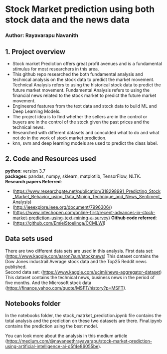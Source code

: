 # Stock Market prediction using both stock data and the news data
### Author: Rayavarapu Navanith

## 1. Project overview
* Stock market Prediction offers great profit avenues and is a fundamental stimulus for most researchers in this area. 
* This github repo researched the both fundamental analysis and technical analysis on the stock data to predict the market movement. Technical Analysis refers to using the historical stock data to predict the future market movement. Fundamental Analysis refers to using the financial news related to the stock market to predict the future market movement.
* Engineered features from the text data and stock data to build ML and Deep Learning Models. 
* The project idea is to find whether the sellers are in the control or buyers are in the control of the stock given the past prices and the technical news.
* Researched with different datasets and conculded what to do and what not do in the work of stock market prediction.
* knn, svm and deep learning models are used to predict the class label.

## 2. Code and Resources used
**python**: version 3.7  
**packages**: pandas, numpy, sklearn, matplotlib, TensorFlow, NLTK.
**Research papers Referred**:
  * (https://www.researchgate.net/publication/318298991_Predicting_Stock_Market_Behavior_using_Data_Mining_Technique_and_News_Sentiment_Analysis)
  * (http://ieeexplore.ieee.org/document/7996306/)
  * (https://www.intechopen.com/online-first/recent-advances-in-stock-market-prediction-using-text-mining-a-survey)
**Github code referred**:
  * (https://github.com/EmielStoelinga/CCMLWI)


## Data sets used
There are two different data sets are used in this analysis.
First data set: (https://www.kaggle.com/aaron7sun/stocknews) This dataset contains the Dow Jones industrail Average stock data and the Top25 Reddit news published.  
Second data set: (https://www.kaggle.com/uciml/news-aggregator-dataset) This dataset contains the technical news, business news in the period of five months. And the Microsoft 
stock data (https://finance.yahoo.com/quote/MSFT/history?p=MSFT).

## Notebooks folder
In the notebooks folder, the stock_matrket_prediction.ipynb file contains the total analysis and the prediction on these two datasets are there. Final.ipynb contains the prediction using the best model.

You can look more about the analysis in this medium article (https://medium.com/@navaneethrayavarapu/stock-market-prediction-using-artificial-intelligence-ai-d5f4e86055be).
